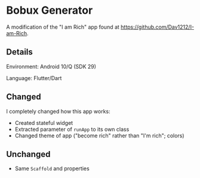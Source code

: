 # Bobux Generator
 A modification of the "I am Rich" app found at https://github.com/Dav1212/I-am-Rich.

## Details
Environment: Android 10/Q (SDK 29)

Language: Flutter/Dart

## Changed
 I completely changed how this app works:
- Created stateful widget
- Extracted parameter of `runApp` to its own class
- Changed theme of app ("become rich" rather than "I'm rich"; colors)

## Unchanged
- Same `Scaffold` and properties

